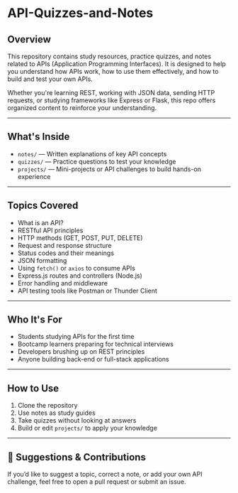 # API-Quizzes-and-Notes

## Overview  
This repository contains study resources, practice quizzes, and notes related to APIs (Application Programming Interfaces). It is designed to help you understand how APIs work, how to use them effectively, and how to build and test your own APIs.

Whether you're learning REST, working with JSON data, sending HTTP requests, or studying frameworks like Express or Flask, this repo offers organized content to reinforce your understanding.

---

## What's Inside

- `notes/` — Written explanations of key API concepts  
- `quizzes/` — Practice questions to test your knowledge  
- `projects/` — Mini-projects or API challenges to build hands-on experience  

---

## Topics Covered

- What is an API?  
- RESTful API principles  
- HTTP methods (GET, POST, PUT, DELETE)  
- Request and response structure  
- Status codes and their meanings  
- JSON formatting  
- Using `fetch()` or `axios` to consume APIs  
- Express.js routes and controllers (Node.js)  
- Error handling and middleware  
- API testing tools like Postman or Thunder Client  

---

## Who It's For

- Students studying APIs for the first time  
- Bootcamp learners preparing for technical interviews  
- Developers brushing up on REST principles  
- Anyone building back-end or full-stack applications  

---

## How to Use

1. Clone the repository   
2. Use notes as study guides  
3. Take quizzes without looking at answers  
4. Build or edit `projects/` to apply your knowledge  

---

## 📌 Suggestions & Contributions

If you’d like to suggest a topic, correct a note, or add your own API challenge, feel free to open a pull request or submit an issue.
